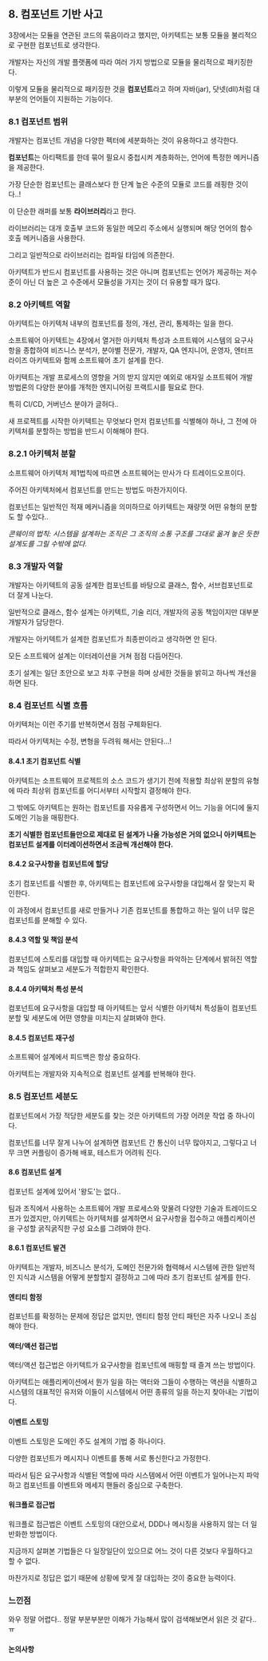 ## 8. 컴포넌트 기반 사고

3장에서는 모듈을 연관된 코드의 묶음이라고 했지만, 아키텍트는 보통 모듈을 불리적으로 구현한 컴포넌트로 생각한다.

개발자는 자신의 개발 플랫폼에 따라 여러 가지 방법으로 모듈을 물리적으로 패키징한다.

이렇게 모듈을 물리적으로 패키징한 것을 **컴포넌트**라고 하며 자바(jar), 닷넷(dll)처럼 대부분의 언어들이 지원하는 기능이다.

### 8.1 컴포넌트 범위

개발자는 컴포넌트 개념을 다양한 펙터에 세분화하는 것이 유용하다고 생각한다.

**컴포넌트**는 아티팩트를 한데 묶어 필요시 중첩시켜 계층화하는, 언어에 특정한 메커니즘을 제공한다.

가장 단순한 컴포넌트는 클래스보다 한 단계 높은 수준의 모듈로 코드를 래핑한 것이다..!

이 단순한 래퍼를 보통 **라이브러리**라고 한다.

라이브러리는 대개 호출부 코드와 동일한 메모리 주소에서 실행되며 해당 언어의 함수 호출 메커니즘을 사용한다.

그리고 일반적으로 라이브러리는 컴파일 타임에 의존한다.

아키텍트가 반드시 컴포넌트를 사용하는 것은 아니며 컴포넌트는 언어가 제공하는 저수준이 아닌 더 높은 고 수준에서 모듈성을 가지는 것이 더 유용할 때가 많다.

### 8.2 아키텍트 역할

아키텍트는 아키텍처 내부의 컴포넌트를 정의, 개선, 관리, 통제하는 일을 한다.  

소프트웨어 아키텍트는 4장에서 열거한 아키텍처 특성과 소프트웨어 시스템의 요구사항을 종합하여 비즈니스 분석가, 분야별 전문가, 개발자, QA 엔지니어, 운영자, 엔터프라이즈 아키텍트와 함께 소프트웨어 초기 설계를 한다.

아키텍트는 개발 프로세스의 영향을 거의 받지 않지만 예외로 애자일 소프트웨어 개발 방법론의 다양한 분야를 개척한 엔지니어링 프랙트시를 필요로 한다.

특히 CI/CD, 거버넌스 분야가 글허다..

새 프로젝트를 시작한 아키텍트는 무엇보다 먼저 컴포넌트를 식별해야 하나, 그 전에 아키텍처를 분할하는 방법을 반드시 이해해야 한다.

### 8.2.1 아키텍처 분할

소프트웨어 아키텍처 제1법칙에 따르면 소프트웨어는 만사가 다 트레이드오프이다.

주어진 아키텍처에서 컴포넌트를 만드는 방법도 마찬가지이다.  

컴포넌트는 일반적인 적재 메커니즘을 의미하므로 아키텍트는 재량껏 어떤 유형의 분할도 할 수있다..

*콘웨이의 법칙: 시스템을 설계하는 조직은 그 조직의 소통 구조를 그대로 옮겨 놓은 듯한 설계도를 그릴 수밖에 없다.*

### 8.3 개발자 역할

개발자는 아키텍트의 공동 설계한 컴포넌트를 바탕으로 클래스, 함수, 서브컴포넌트로 더 잘게 나눈다.

일반적으로 클래스, 함수 설계는 아키텍트, 기술 리더, 개발자의 공동 책임이지만 대부분 개발자가 담당한다.

개발자는 아키텍트가 설계한 컴포넌트가 최종판이라고 생각하면 안 된다.  

모든 소프트웨어 설계는 이터레이션을 거쳐 점점 다듬어진다.  

초기 설계는 일단 초안으로 보고 차후 구현을 하며 상세한 것들을 밝히고 하나씩 개선을 하면 된다.

### 8.4 컴포넌트 식별 흐름

아키텍처는 이런 주기를 반복하면서 점점 구체화된다.

따라서 아키텍처는 수정, 변형을 두려워 해서는 안된다...!

#### 8.4.1 초기 컴포넌트 식별

아키텍트는 소프트웨어 프로젝트의 소스 코드가 생기기 전에 적용할 최상위 분할의 유형에 따라 최상위 컴포넌트를 어디서부터 시작할지 결정해야 한다.

그 밖에도 아키텍트는 원하는 컴포넌트를 자유롭게 구성하면서 어느 기능을 어디에 둘지 도메인 기능을 매핑한다.  

**초기 식별한 컴포넌트들만으로 제대로 된 설계가 나올 가능성은 거의 없으니 아키텍트는 컴포넌트 설계를 이터레이션하면서 조금씩 개선해야 한다.**

#### 8.4.2 요구사항을 컴포넌트에 할당

초기 컴포넌트를 식별한 후, 아키텍트는 컴포넌트에 요구사항을 대입해서 잘 맞는지 확인한다.

이 과정에서 컴포넌트를 새로 만들거나 기존 컴포넌트를 통합하고 하는 일이 너무 많은 컴포넌트를 분해할 수 있다.

#### 8.4.3 역할 및 책임 분석

컴포넌트에 스토리를 대입할 때 아키텍트는 요구사항을 파악하는 단계에서 밝혀진 역할과 책임도 살펴보고 세분도가 적합한지 확인한다.

#### 8.4.4 아키텍처 특성 분석

컴포넌트에 요구사항을 대입할 때 아키텍트는 앞서 식별한 아키텍처 특성들이 컴포넌트 분할 및 세분도에 어떤 영향을 미치는지 살펴봐야 한다.

#### 8.4.5 컴포넌트 재구성

소프트웨어 설계에서 피드백은 항상 중요하다.

아키텍트는 개발자와 지속적으로 컴포넌트 설계를 반복해야 한다.

### 8.5 컴포넌트 세분도

컴포넌트에서 가장 적당한 세분도를 찾는 것은 아키텍트의 가장 어려운 작업 중 하나이다.

컴포넌트를 너무 잘게 나누어 설계하면 컴포넌트 간 통신이 너무 많아지고, 그렇다고 너무 크면 커플링이 증가해 배포, 테스트가 어려워 진다.

#### 8.6 컴포넌트 설계

컴포넌트 설계에 있어서 '왕도'는 없다..

팀과 조직에서 사용하는 소프트웨어 개발 프로세스와 맞물려 다양한 기술과 트레이드오프가 있겠지만, 아키텍트는 아키텍처를 설계하면서 요구사항을 접수하고 애플리케이션을 구성할 굵직굵직한 구성 요소를 그려봐야 한다.

#### 8.6.1 컴포넌트 발견

아키텍트는 개발자, 비즈니스 분석가, 도메인 전문가와 협력해서 시스템에 관한 일반적인 지식과 시스템을 어떻게 분할할지 결정하고 그에 따라 초기 컴포넌트 설계를 한다.

#### 엔티티 함정

컴포넌트를 확정하는 문제에 정답은 없지만, 엔티티 함정 안티 패턴은 자주 나오니 조심해야 한다.

#### 액터/액션 접근법

액터/액션 접근법은 아키텍트가 요구사항을 컴포넌트에 매핑할 때 즐겨 쓰는 방법이다.

아키텍트는 애플리케이션에서 뭔가 일을 하는 액터와 그들이 수행하는 액션을 식별하고 시스템의 대표적인 유저와 이들이 시스템에서 어떤 종류의 일을 하는지 찾아내는 기법이다.

#### 이벤트 스토밍

이벤트 스토밍은 도메인 주도 설계의 기법 중 하나이다.  

다양한 컴포넌트가 메시지나 이벤트를 통해 서로 통신한다고 가정한다.

따라서 팀은 요구사항과 식별된 역할에 따라 시스템에서 어떤 이벤트가 일어나는지 파악하고 컴포넌트를 이벤트와 메세지 핸들러 중심으로 구축한다.

#### 워크플로 접근법

워크플로 접근법은 이벤트 스토밍의 대안으로서, DDD나 메시징을 사용하지 않는 더 일반화한 방법이다.

지금까지 살펴본 기법들은 다 일장일단이 있으므로 어느 것이 다른 것보다 우월하다고 할 수 없다.

마찬가지로 정답은 없기 때문에 상황에 맞게 잘 대입하는 것이 중요한 능력이다.

### 느낀점

와우 정말 어렵다.. 정말 부분부분만 이해가 가능해서 많이 검색해보면서 읽은 것 같다..ㅠ

#### 논의사항
